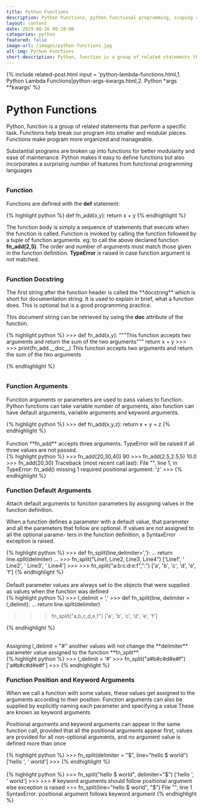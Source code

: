 ```yaml
---
title: Python Functions
description: Python Functions, python functional programming, scoping rules, closures, decorators, generators, coroutines, oops
layout: content
date: 2019-08-26 00:10:00
categories: python
featured: false 
image-url: /images/python-functions.jpg
alt-img: Python Functions
short-description: Python, function is a group of related statements that perform a specific task. Functions help break our program into smaller and modular pieces. Functions make program more organized and manageable.
---
```


{%
include related-post.html
input = 'python-lambda-functions.html,1. Python Lambda Functions|python-args-kwargs.html,2. Python *args **kwargs'
%}

<h1 style="padding-top: 60px; margin-top: -40px;">Python Functions</h1>

Python, function is a group of related statements that perform a specific task. Functions help break our program into smaller and modular pieces. Functions make program more organized and manageable.

Substantial programs are broken up into functions for better modularity and ease of maintenance. Python makes it easy to define functions but also incorporates a surprising number of features from functional programming languages


<h3 style="padding-top: 60px; margin-top: -40px;">Function</h3>

Functions are defined with the **def** statement:


{% highlight python %}
def fn_add(x,y):
    return x + y
{% endhighlight %}

The function body is simply a sequence of statements that execute when the function is called. Function is invoked by calling the function followed by a tuple of function arguments. eg: to call the above declared function **fn_add(2,5)**. The order and number of arguments must match those given in the function definition. **TypeError** is raised in case function argument is not matched.

<h3 style="padding-top: 60px; margin-top: -40px;">Function Docstring</h3>
The first string after the function header is called the **docstring** which is short for documentation string. It is used to explain in brief, what a function does. This is optional but is a good programming practice.

This document string can be retrieved by using the **__doc__** attribute of the function.

<div class="card">
<div class="card-body">
{% highlight python %}
>>> def fn_add(x,y):
       """This function accepts two arguments 
       and return the sum of the two arguments""" 
       return x + y
>>>
>>> print(fn_add.__doc__)
This function accepts two arguments 
    and return the sum of the two arguments

{% endhighlight %}
</div>
</div>

<h3 style="padding-top: 60px; margin-top: -40px;">Function Arguments</h3>

Function arguments or parameters are used to pass values to function. Python functions can take variable number of arguments, also function can have default arguments, variable arguments and keyword arguments.

<div class="card">
<div class="card-body">
{% highlight python %}
>>> def fn_add(x,y,z):
       return x + y + z
{% endhighlight %}
</div>
</div>
<br>
Function **fn_add** accepts three arguments. TypeError will be raised if all three values are not passed.

<div class="card">
<div class="card-body">
{% highlight python %}
>>> fn_add(20,30,40)
90
>>> fn_add(2.5,2.5,5)
10.0
>>> fn_add(20,30)
Traceback (most recent call last):
  File "<stdin>", line 1, in <module>
TypeError: fn_add() missing 1 required positional argument: 'z'
>>> 
{% endhighlight %}
</div>
</div>

<h3 style="padding-top: 60px; margin-top: -40px;">Function Default Arguments</h3>

Attach default arguments to function parameters by assigning values in the function definition.

When a function defines a parameter with a default value, that parameter and all the
parameters that follow are optional. If values are not assigned to all the optional parame-
ters in the function definition, a SyntaxError exception is raised.

<div class="card">
<div class="card-body">
{% highlight python %}
>>> def fn_split(line,delimiter=','):
...     return line.split(delimiter)
... 
>>> fn_split("Line1, Line2, Line3, Line4")
['Line1', ' Line2', ' Line3', ' Line4']
>>>
>>> fn_split("a:b:c:d:e:f",":")
['a', 'b', 'c', 'd', 'e', 'f']
{% endhighlight %}
</div>
</div>
<br>
Default parameter values are always set to the objects that were supplied as values when the function was defined

<div class="card">
<div class="card-body">
{% highlight python %}
>>> l_delimit = ','
>>> def fn_split(line, delimiter = l_delimit):
...     return line.split(delimiter)

>>> fn_split("a,b,c,d,e,f")
['a', 'b', 'c', 'd', 'e', 'f']
>>>
{% endhighlight %}
</div>
</div>
<br>
Assigning l_delimit = "#" another values will not change the **delimiter** parameter value assigned to the function **fn_split**. 

<div class="card">
<div class="card-body">
{% highlight python %}
>>> l_delimit = '#'
>>> fn_split("a#b#c#d#e#f")
['a#b#c#d#e#f']
>>> 
{% endhighlight %}
</div>
</div>

<h3 style="padding-top: 60px; margin-top: -40px;">Function Position and Keyword Arguments</h3>

When we call a function with some values, these values get assigned to the arguments according to their position. Function arguments can also be supplied by explicitly naming each parameter and specifying a value.These are known as keyword arguments

Positional arguments and keyword arguments can appear in the same function call, provided that all the positional arguments appear first, values are provided for all non-optional arguments, and no argument value is defined more than once

<div class="card">
<div class="card-body">
{% highlight python %}
>>> fn_split(delimiter = "$", line="hello $ world")
['hello ', ' world']
>>> 
{% endhighlight %}
</div>
</div>
<br>
<div class="card">
<div class="card-body">
{% highlight python %}
>>> fn_split("hello $ world", delimiter="$")
['hello ', ' world']
>>>
>>> # keyword arguments should follow positional argument else exception is raised
>>> fn_split(line="hello $ world", "$")
  File "<stdin>", line 1
SyntaxError: positional argument follows keyword argument
{% endhighlight %}
</div>
</div>